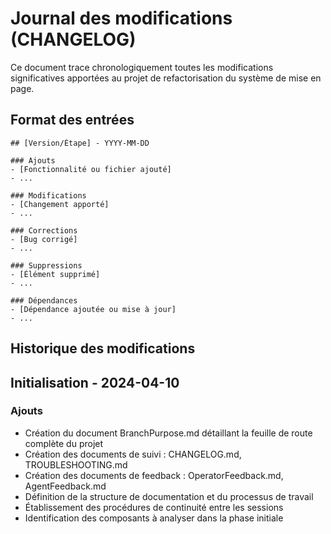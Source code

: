 # Journal des modifications (CHANGELOG)

Ce document trace chronologiquement toutes les modifications significatives apportées au projet de refactorisation du système de mise en page.

## Format des entrées

```
## [Version/Étape] - YYYY-MM-DD

### Ajouts
- [Fonctionnalité ou fichier ajouté]
- ...

### Modifications
- [Changement apporté]
- ...

### Corrections
- [Bug corrigé]
- ...

### Suppressions
- [Élément supprimé]
- ...

### Dépendances
- [Dépendance ajoutée ou mise à jour]
- ...
```

## Historique des modifications

<!-- Les entrées seront ajoutées ici au fur et à mesure du projet -->

## Initialisation - 2024-04-10

### Ajouts
- Création du document BranchPurpose.md détaillant la feuille de route complète du projet
- Création des documents de suivi : CHANGELOG.md, TROUBLESHOOTING.md
- Création des documents de feedback : OperatorFeedback.md, AgentFeedback.md
- Définition de la structure de documentation et du processus de travail
- Établissement des procédures de continuité entre les sessions
- Identification des composants à analyser dans la phase initiale
